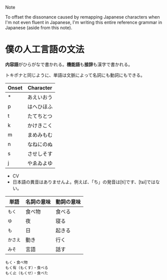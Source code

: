> [!NOTE]
> To offset the dissonance caused by remapping Japanese characters when I'm not even fluent in Japanese, I'm writing this entire reference grammar in Japanese (aside from this note).

# 僕の人工言語の文法

**内容語**がひらがなで書かれる。**機能語**も**接辞**も漢字で書かれる。

トキポナと同じように、単語は文脈によって名詞にも動詞にもできる。

| Onset | Character |
|-------|-----------|
| *     | あえいおう |
| p     | はへひほふ |
| t     | たてちとつ |
| k     | かけきこく |
| m     | まめみもむ |
| n     | なねにのぬ |
| s     | させしそす |
| j     | やゑゐよゆ |

- CV
- 日本語の異音はありませんよ。例えば、「ち」の発音は\[ti]です、\[tɕi]ではない。

| 単語         | 名詞の意味 | 動詞の意味 |
|-------------|-----------|----------|
| `もく`       | 食べ物      | 食べる   |
| `ゆ`         | 夜         | 寝る     |
| `も`         | 日         | 起きる   |
| `かさえ`      | 動き       | 行く     |
| `みそ`        | 言語       | 話す     |

```
もく・食べ物
もく有（もくす）・食べる
もく止（もくせ）・食べた
```
